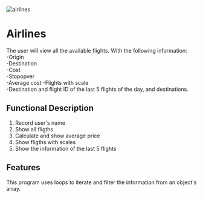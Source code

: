  ![airlines](https://media.giphy.com/media/kELF5spFd7geJsu0rv/giphy.gif)



# **Airlines**

The user will view all the available flights. With the following information:  
-Origin  
-Destination  
-Cost  
-Stopopver  
-Average cost
-Flights with scale  
-Destination and flight ID of the last 5 flights of the day, and destinations.

## **Functional Description** 
1. Record user's name
2. Show all fligths
3. Calculate and show average price
4. Show fligths with scales
5. Show the information of the last 5 flights


## Features
This program uses loops to iterate and filter the information from an object's array.


